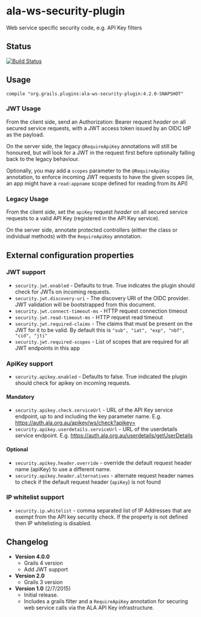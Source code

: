 # ala-ws-security-plugin
Web service specific security code, e.g. API Key filters

## Status
[![Build Status](https://travis-ci.org/AtlasOfLivingAustralia/ala-ws-security-plugin.svg?branch=master)](https://travis-ci.org/AtlasOfLivingAustralia/ala-ws-security-plugin)

## Usage
```
compile "org.grails.plugins:ala-ws-security-plugin:4.2.0-SNAPSHOT"
```

### JWT Usage

From the client side, send an Authorization: Bearer request _header_ on all secured service requests, with a JWT access token issued by an OIDC IdP as the payload.

On the server side, the legacy `@RequireApiKey` annotations will still be honoured, but will
look for a JWT in the request first before optionally falling back to the legacy behaviour.

Optionally, you may add a `scopes` parameter to the `@RequireApiKey` annotation, to enforce incoming JWT
requests to have the given scopes (ie, an app might have a `read:appname` scope defined for reading from its API)

### Legacy Usage

From the client side, set the ```apiKey``` request _header_  on all secured service requests to a valid API Key (registered in the API Key service).

On the server side, annotate protected controllers (either the class or individual methods) with the ```RequireApiKey``` annotation.

## External configuration properties

### JWT support
- ```security.jwt.enabled``` - Defaults to true.  True indicates the plugin should check for JWTs on incoming requests.
- ```security.jwt.discovery-uri``` - The discovery URI of the OIDC provider.  JWT validation will be bootstrapped from this document.
- ```security.jwt.connect-timeout-ms``` - HTTP request connection timeout
- ```security.jwt.read-timeout-ms``` - HTTP request read timeout
- ```security.jwt.required-claims``` - The claims that must be present on the JWT for it to be valid.  By default this is `"sub", "iat", "exp", "nbf", "cid", "jti"`
- ```security.jwt.required-scopes``` - List of scopes that are required for all JWT endpoints in this app

### ApiKey support
- ```security.apikey.enabled``` - Defaults to false. True indicated the plugin should check for apikey on incoming requests.

#### Mandatory
- ```security.apikey.check.serviceUrl``` - URL of the API Key service endpoint, up to and including the key parameter name. E.g. https://auth.ala.org.au/apikey/ws/check?apikey=
- ```security.apikey.userdetails.serviceUrl``` - URL of the userdetails service endpoint. E.g. https://auth.ala.org.au/userdetails/getUserDetails
#### Optional
- ```security.apikey.header.override``` - override the default request header name (apiKey) to use a different name.
- ```security.apikey.header.alternatives``` - alternate request header names to check if the default request header (`apiKey`) is not found

### IP whitelist support
- ```security.ip.whitelist``` - comma separated list of IP Addresses that are exempt from the API key security check. If the property is not defined then IP whitelisting is disabled.

## Changelog
- **Version 4.0.0**
  - Grails 4 version
  - Add JWT support
- **Version 2.0**
  - Grails 3 version
- **Version 1.0** (2/7/2015)
  - Initial release.
  - Includes a grails filter and a ```RequireApiKey``` annotation for securing web service calls via the ALA API Key infrastructure.
